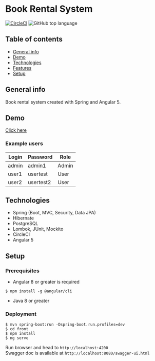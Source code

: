 # Book Rental System 
[![CircleCI](https://circleci.com/gh/grzegorz103/BookRentalSystem.svg?style=svg)](https://circleci.com/gh/grzegorz103/BookRentalSystem)
<img alt="GitHub top language" src="https://img.shields.io/github/languages/top/grzegorz103/book-rental-system">
## Table of contents
* [General info](#general-info)
* [Demo](#demo)
* [Technologies](#technologies)
* [Features](#features)
* [Setup](#setup)

## General info
Book rental system created with Spring and Angular 5.

## Demo

[Click here](https://rent-book.herokuapp.com/)

### Example users
| __Login__ | __Password__ | Role |
| -------------- | ------------ | --- |
| admin | admin1 | Admin |
| user1 | usertest | User |
| user2 | usertest2 | User | 

## Technologies
* Spring (Boot, MVC, Security, Data JPA)
* Hibernate
* PostgreSQL
* Lombok, JUnit, Mockito
* CircleCI
* Angular 5

## Setup
### Prerequisites

- Angular 8 or greater is required
```$xslt
$ npm install -g @angular/cli
``` 
- Java 8 or greater

### Deployment

```
$ mvn spring-boot:run -Dspring-boot.run.profiles=dev
$ cd front
$ npm install
$ ng serve
```
Run browser and head to ```http://localhost:4200```    
Swagger doc is available at ```http://localhost:8080/swagger-ui.html ```
